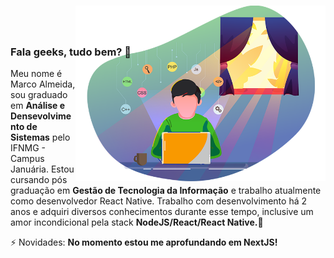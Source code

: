 ### Fala geeks, tudo bem? 👋

<img src="concept.png" min-width="400px" max-width="400px" width="400px" style="margin-top: -100px;" align="right" alt="Marco Almeida">

<p align="left">
  Meu nome é Marco Almeida, sou graduado em <strong>Análise e Densevolvimento de Sistemas</strong> pelo IFNMG - Campus Januária. Estou cursando pós graduação em <strong>Gestão de Tecnologia da Informação</strong> e trabalho atualmente como desenvolvedor React Native. Trabalho com desenvolvimento há 2 anos e adquiri diversos conhecimentos durante esse tempo, inclusive um amor incondicional pela stack <strong>NodeJS/React/React Native.</strong>🚀
  
</p>

<p align="left">
   ⚡ Novidades: <strong>No momento estou me aprofundando em NextJS!</strong>
</p>

<!--
**marcoalvesalmeida/marcoalvesalmeida** is a ✨ _special_ ✨ repository because its `README.md` (this file) appears on your GitHub profile.

Here are some ideas to get you started:

- 🔭 I’m currently working on ...
- 🌱 I’m currently learning ...
- 👯 I’m looking to collaborate on ...
- 🤔 I’m looking for help with ...
- 💬 Ask me about ...
- 📫 How to reach me: ...
- 😄 Pronouns: ...
- ⚡ Fun fact: ...
-->
